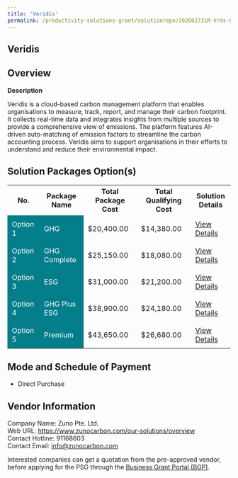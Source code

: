 ```yaml
---
title: 'Veridis'
permalink: /productivity-solutions-grant/solutionrepo/202002731M-Vrds-G
---
```


## Veridis

## Overview

**Description**

Veridis is a cloud-based carbon management platform that enables organisations to measure, track, report, and manage their carbon footprint. It collects real-time data and integrates insights from multiple sources to provide a comprehensive view of emissions. The platform features AI-driven auto-matching of emission factors to streamline the carbon accounting process. Veridis aims to support organisations in their efforts to understand and reduce their environmental impact.

## Solution Packages Option(s)

<table>
<tr>
<th><b>No.</b></th>
<th><b>Package Name</b></th>
<th><b>Total Package Cost</b></th>
<th><b>Total Qualifying Cost</b></th>
<th><b>Solution Details</b></th>
</tr>
<tr>
<td style='padding: 10px; background-color: #037E8A; color: #FFFFFF;'>Option 1</td>
<td style='padding: 10px; background-color: #037E8A; color: #FFFFFF;'>GHG</td>
<td style='padding: 10px;'>$20,400.00</td>
<td style='padding: 10px;'>$14,380.00</td>
<td style='padding: 10px;'><a href='/images/psg/202002731M_20250035_26042025_Desensitised_Annex3_Part1.pdf' target='_blank'>View Details</a></td>
</tr>
<tr>
<td style='padding: 10px; background-color: #037E8A; color: #FFFFFF;'>Option 2</td>
<td style='padding: 10px; background-color: #037E8A; color: #FFFFFF;'>GHG Complete</td>
<td style='padding: 10px;'>$25,150.00</td>
<td style='padding: 10px;'>$18,080.00</td>
<td style='padding: 10px;'><a href='/images/psg/202002731M_20250035_26042025_Desensitised_Annex3_Part2.pdf' target='_blank'>View Details</a></td>
</tr>
<tr>
<td style='padding: 10px; background-color: #037E8A; color: #FFFFFF;'>Option 3</td>
<td style='padding: 10px; background-color: #037E8A; color: #FFFFFF;'>ESG</td>
<td style='padding: 10px;'>$31,000.00</td>
<td style='padding: 10px;'>$21,200.00</td>
<td style='padding: 10px;'><a href='/images/psg/202002731M_20250035_26042025_Desensitised_Annex3_Part3.pdf' target='_blank'>View Details</a></td>
</tr>
<tr>
<td style='padding: 10px; background-color: #037E8A; color: #FFFFFF;'>Option 4</td>
<td style='padding: 10px; background-color: #037E8A; color: #FFFFFF;'>GHG Plus ESG</td>
<td style='padding: 10px;'>$38,900.00</td>
<td style='padding: 10px;'>$24,180.00</td>
<td style='padding: 10px;'><a href='/images/psg/202002731M_20250035_26042025_Desensitised_Annex3_Part4.pdf' target='_blank'>View Details</a></td>
</tr>
<tr>
<td style='padding: 10px; background-color: #037E8A; color: #FFFFFF;'>Option 5</td>
<td style='padding: 10px; background-color: #037E8A; color: #FFFFFF;'>Premium</td>
<td style='padding: 10px;'>$43,650.00</td>
<td style='padding: 10px;'>$26,680.00</td>
<td style='padding: 10px;'><a href='/images/psg/202002731M_20250035_26042025_Desensitised_Annex3_Part5.pdf' target='_blank'>View Details</a></td>
</tr>
</table>

## Mode and Schedule of Payment

 - Direct Purchase

## Vendor Information

 Company Name: Zuno Pte. Ltd.<br> Web URL: https://www.zunocarbon.com/our-solutions/overview <br> Contact Hotline: 91168603 <br> Contact Email: info@zunocarbon.com

Interested companies can get a quotation from the pre-approved vendor, before applying for the PSG through the <a href='https://www.businessgrants.gov.sg/' target='_blank' rel='noopener'>Business Grant Portal (BGP)</a>.

<script src="/jquery/resize-tables.js"></script>
